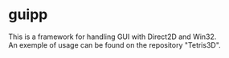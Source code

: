 # guipp
This is a framework for handling GUI with Direct2D and Win32.<br>
An exemple of usage can be found on the repository "Tetris3D".<br>
